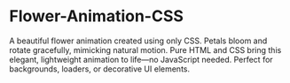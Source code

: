 # Flower-Animation-CSS
A beautiful flower animation created using only CSS. Petals bloom and rotate gracefully, mimicking natural motion. Pure HTML and CSS bring this elegant, lightweight animation to life—no JavaScript needed. Perfect for backgrounds, loaders, or decorative UI elements.
